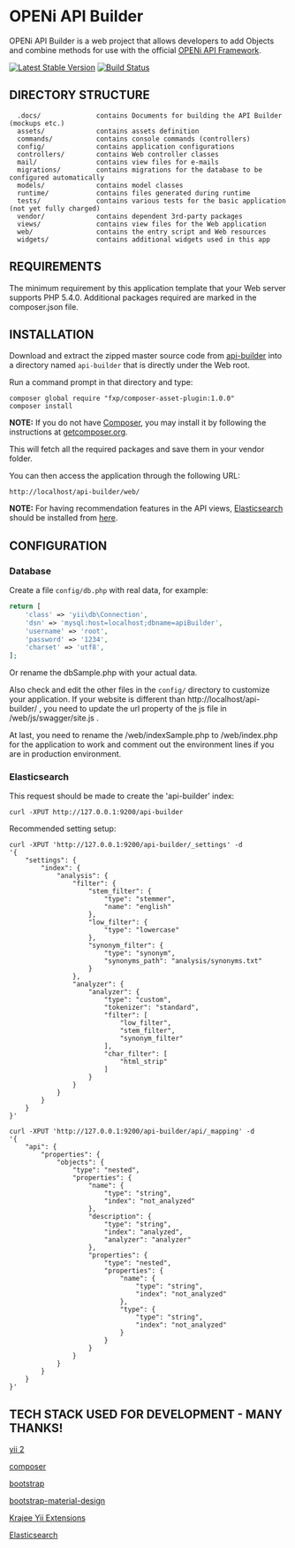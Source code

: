 OPENi API Builder
================================

OPENi API Builder is a web project that allows developers to add Objects
and combine methods for use with the official [OPENi API Framework](https://github.com/OPENi-ict/api-framework).

[![Latest Stable Version](https://poser.pugx.org/openi-ict/api-builder/v/stable.png)](https://packagist.org/packages/openi-ict/api-builder)
[![Build Status](https://travis-ci.org/OPENi-ict/api-builder.svg?branch=master)](https://travis-ci.org/OPENi-ict/api-builder)


DIRECTORY STRUCTURE
-------------------

      .docs/              contains Documents for building the API Builder (mockups etc.)
      assets/             contains assets definition
      commands/           contains console commands (controllers)
      config/             contains application configurations
      controllers/        contains Web controller classes
      mail/               contains view files for e-mails
      migrations/         contains migrations for the database to be configured automatically
      models/             contains model classes
      runtime/            contains files generated during runtime
      tests/              contains various tests for the basic application (not yet fully charged)
      vendor/             contains dependent 3rd-party packages
      views/              contains view files for the Web application
      web/                contains the entry script and Web resources
      widgets/            contains additional widgets used in this app



REQUIREMENTS
------------

The minimum requirement by this application template that your Web server supports PHP 5.4.0.
Additional packages required are marked in the composer.json file.


INSTALLATION
------------

Download and extract the zipped master source code from [api-builder](https://github.com/OPENi-ict/api-builder/archive/master.zip)
into a directory named `api-builder` that is directly under the Web root.

Run a command prompt in that directory and type:
~~~
composer global require "fxp/composer-asset-plugin:1.0.0"
composer install
~~~

**NOTE:** If you do not have [Composer](http://getcomposer.org/), you may install
it by following the instructions at [getcomposer.org](http://getcomposer.org/doc/00-intro.md#installation-nix).

This will fetch all the required packages and save them in your vendor folder.

You can then access the application through the following URL:

~~~
http://localhost/api-builder/web/
~~~

**NOTE:** For having recommendation features in the API views, [Elasticsearch](https://www.elastic.co/products/elasticsearch) should be installed from [here](https://www.elastic.co/products/elasticsearch). 


CONFIGURATION
-------------

### Database

Create a file `config/db.php` with real data, for example:

```php
return [
    'class' => 'yii\db\Connection',
    'dsn' => 'mysql:host=localhost;dbname=apiBuilder',
    'username' => 'root',
    'password' => '1234',
    'charset' => 'utf8',
];
```

Or rename the dbSample.php with your actual data.

Also check and edit the other files in the `config/` directory to customize your application.
If your website is different than http://localhost/api-builder/ , you need to update the url property of the js file in /web/js/swagger/site.js .

At last, you need to rename the /web/indexSample.php to /web/index.php for the application to work and comment out the environment lines if you are in production environment.

### Elasticsearch

This request should be made to create the 'api-builder' index:

```
curl -XPUT http://127.0.0.1:9200/api-builder
```

Recommended setting setup:

```
curl -XPUT 'http://127.0.0.1:9200/api-builder/_settings' -d 
'{
    "settings": {
        "index": {
            "analysis": {
                "filter": {
                    "stem_filter": {
                        "type": "stemmer",
                        "name": "english"
                    },
                    "low_filter": {
                        "type": "lowercase"
                    },
                    "synonym_filter": {
                        "type": "synonym",
                        "synonyms_path": "analysis/synonyms.txt"
                    }
                },
                "analyzer": {
                    "analyzer": {
                        "type": "custom",
                        "tokenizer": "standard",
                        "filter": [
                            "low_filter",
                            "stem_filter",
                            "synonym_filter"
                        ],
                        "char_filter": [
                            "html_strip"
                        ]
                    }
                }
            }
        }
    }
}'
```

```
curl -XPUT 'http://127.0.0.1:9200/api-builder/api/_mapping' -d 
'{
    "api": {
        "properties": {
            "objects": {
                "type": "nested",
                "properties": {
                    "name": {
                        "type": "string",
                        "index": "not_analyzed"
                    },
                    "description": {
                        "type": "string",
                        "index": "analyzed",
                        "analyzer": "analyzer"
                    },
                    "properties": {
                        "type": "nested",
                        "properties": {
                            "name": {
                                "type": "string",
                                "index": "not_analyzed"
                            },
                            "type": {
                                "type": "string",
                                "index": "not_analyzed"
                            }
                        }
                    }
                }
            }
        }
    }
}'
```


TECH STACK USED FOR DEVELOPMENT - MANY THANKS!
---------------------------------------------

[yii 2](http://www.yiiframework.com)

[composer](https://getcomposer.org/)

[bootstrap](http://getbootstrap.com/)

[bootstrap-material-design](https://github.com/FezVrasta/bootstrap-material-design/)

[Krajee Yii Extensions](http://demos.krajee.com/)

[Elasticsearch](https://www.elastic.co/products/elasticsearch)